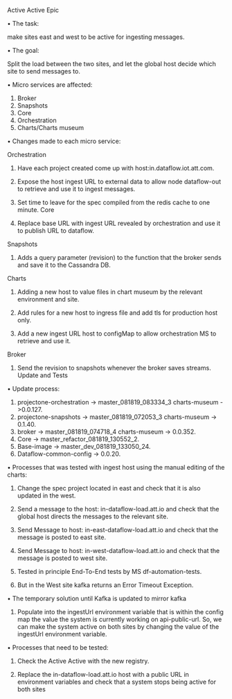 Active Active Epic

•	The task:

make sites east and west to be active for ingesting messages.



•	The goal:

Split the load between the two sites, and let the global host decide which site to send messages to.




•	Micro services are affected:

1)	Broker
2)	Snapshots
3)	Core
4)	Orchestration
5)	Charts/Charts museum



•	Changes made to each micro service:

Orchestration

1)	Have each project created come up with host:in.dataflow.iot.att.com.



 


2)	Expose the host ingest URL to external data to allow node dataflow-out to retrieve and use it to ingest messages.


 

3)	Set time to leave for the spec compiled from the redis cache to one minute.
Core

1)	Replace base URL with ingest URL revealed by orchestration and use it to publish URL to dataflow.



Snapshots

1)	Adds a query parameter (revision) to the function that the broker sends and save it to the Cassandra DB.



Charts

1)	Adding a new host to value files in chart museum by the 
relevant environment and site.

2)	Add rules for a new host to ingress file and add tls for production host only.

3)	Add a new ingest URL host to configMap to allow orchestration MS to retrieve and use it.



Broker

1)	Send the revision to snapshots whenever the broker saves streams.
Update and Tests

•	Update process:
1)	projectone-orchestration  -> master_081819_083334_3  charts-museum ->0.0.127.
2)	projectone-snapshots  -> master_081819_072053_3 charts-museum -> 0.1.40.
3)	broker -> master_081819_074718_4 charts-museum -> 0.0.352.
4)	Core -> master_refactor_081819_130552_2.
5)	Base-image -> master_dev_081819_133050_24.
6)	Dataflow-common-config ->  0.0.20.

•	Processes that was tested with ingest host
using the manual editing of the charts:
1)	Change the spec project located in east and check that it is also updated in the west.

2)	Send a message to the host: in-dataflow-load.att.io and check that the global host directs the messages to the relevant site.

3)	Send Message to host: in-east-dataflow-load.att.io and check that the message is posted to east site.

4)	Send Message to host: in-west-dataflow-load.att.io and check that the message is posted to west site.

5)	Tested in principle End-To-End tests by MS df-automation-tests. 

6)	But in the West site kafka returns an Error Timeout Exception.


 
•	The temporary solution until Kafka is updated to mirror kafka

1)	Populate into the ingestUrl environment variable that is within the config map the value the system is currently working on api-public-url. So, we can make the system active on both sites by changing the value of the ingestUrl environment variable.




•	Processes that need to be tested:

1)	Check the Active Active with the new registry.

2)	Replace the in-dataflow-load.att.io host with a public URL in environment variables and check that a system stops being active for both sites
